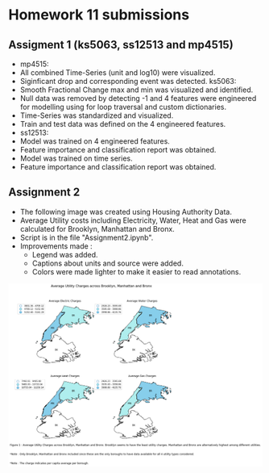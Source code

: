 # Homework 11 submissions

## Assigment 1 (ks5063, ss12513 and mp4515)
* mp4515:
 * All combined Time-Series (unit and log10) were visualized.
 * Siginficant drop and corresponding event was detected.
 ks5063:
 * Smooth Fractional Change max and min was visualized and identified.
 * Null data was removed by detecting -1 and 4 features were engineered for modelling using for loop traversal and custom dictionaries.
 * Time-Series was standardized and visualized.
 * Train and test data was defined on the 4 engineered features.
* ss12513:
 * Model was trained on 4 engineered features.
 * Feature importance and classification report was obtained.
 * Model was trained on time series.
 * Feature importance and classification report was obtained.

## Assignment 2

* The following image was created using Housing Authority Data.
* Average Utility costs including Electricity, Water, Heat and Gas were calculated for Brooklyn, Manhattan and Bronx.
* Script is in the file "Assignment2.ipynb".
* Improvements made :
	* Legend was added.
	* Captions about units and source were added.
	* Colors were made lighter to make it easier to read annotations.
 
![Plot 2](ks5063_plot2.png)
